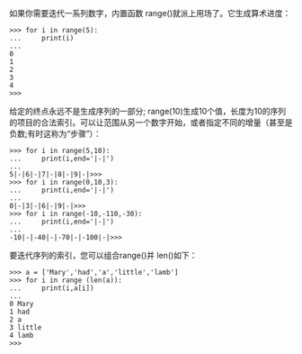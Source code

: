 如果你需要迭代一系列数字，内置函数 range\(\)就派上用场了。它生成算术进度：

```
>>> for i in range(5):
...     print(i)
...
0
1
2
3
4
>>>
```

给定的终点永远不是生成序列的一部分; range\(10\)生成10个值，长度为10的序列的项目的合法索引。可以让范围从另一个数字开始，或者指定不同的增量（甚至是负数;有时这称为“步骤”）：

```
>>> for i in range(5,10):
...     print(i,end='|-|')
...
5|-|6|-|7|-|8|-|9|-|>>>
>>> for i in range(0,10,3):
...     print(i,end='|-|')
...
0|-|3|-|6|-|9|-|>>>
>>> for i in range(-10,-110,-30):
...     print(i,end='|-|')
...
-10|-|-40|-|-70|-|-100|-|>>>
```

要迭代序列的索引，您可以组合range\(\)并 len\(\)如下：

```
>>> a = ['Mary','had','a','little','lamb']
>>> for i in range (len(a)):
...     print(i,a[i])
...
0 Mary
1 had
2 a
3 little
4 lamb
>>>

```



